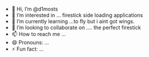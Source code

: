 - 👋 Hi, I’m @d1mosts
- 👀 I’m interested in ... firestick side loading applications
- 🌱 I’m currently learning ...to fly but i aint got wings.
- 💞️ I’m looking to collaborate on .... the perfect firestick
- 📫 How to reach me ...
- 😄 Pronouns: ...
- ⚡ Fun fact: ...

<!---
d1mosts/d1mosts is a ✨ special ✨ repository because its `README.md` (this file) appears on your GitHub profile.
You can click the Preview link to take a look at your changes.
--->
